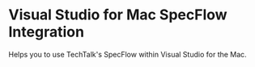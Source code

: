 # Visual Studio for Mac SpecFlow Integration

Helps you to use TechTalk's SpecFlow within Visual Studio for the Mac.

